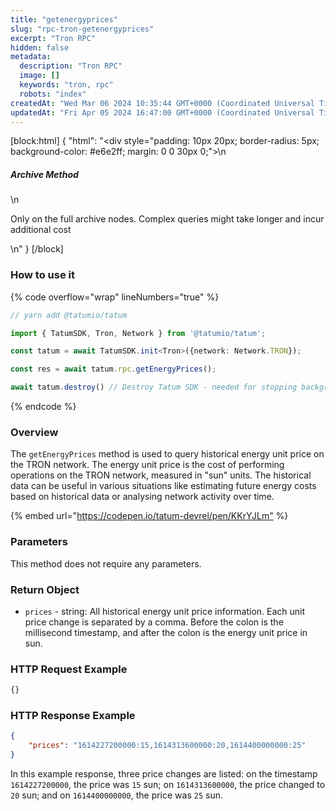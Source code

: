 ```yaml
---
title: "getenergyprices"
slug: "rpc-tron-getenergyprices"
excerpt: "Tron RPC"
hidden: false
metadata: 
  description: "Tron RPC"
  image: []
  keywords: "tron, rpc"
  robots: "index"
createdAt: "Wed Mar 06 2024 10:35:44 GMT+0000 (Coordinated Universal Time)"
updatedAt: "Fri Apr 05 2024 16:47:00 GMT+0000 (Coordinated Universal Time)"
---
```

[block:html]
{
  "html": "<div style=\"padding: 10px 20px; border-radius: 5px; background-color: #e6e2ff; margin: 0 0 30px 0;\">\n  <h5>Archive Method</h5>\n  <p>Only on the full archive nodes. Complex queries might take longer and incur additional cost</p>\n</div>"
}
[/block]


### How to use it

{% code overflow="wrap" lineNumbers="true" %}

```typescript
// yarn add @tatumio/tatum

import { TatumSDK, Tron, Network } from '@tatumio/tatum';

const tatum = await TatumSDK.init<Tron>({network: Network.TRON});

const res = await tatum.rpc.getEnergyPrices();

await tatum.destroy() // Destroy Tatum SDK - needed for stopping background jobs
```

{% endcode %}

### Overview

The `getEnergyPrices` method is used to query historical energy unit price on the TRON network. The energy unit price is the cost of performing operations on the TRON network, measured in "sun" units. The historical data can be useful in various situations like estimating future energy costs based on historical data or analysing network activity over time.

{% embed url="<https://codepen.io/tatum-devrel/pen/KKrYJLm"> %}

### Parameters

This method does not require any parameters.

### Return Object

- `prices` - string: All historical energy unit price information. Each unit price change is separated by a comma. Before the colon is the millisecond timestamp, and after the colon is the energy unit price in sun.

### HTTP Request Example

```bash
{}
```

### HTTP Response Example

```json
{
    "prices": "1614227200000:15,1614313600000:20,1614400000000:25"
}
```

In this example response, three price changes are listed: on the timestamp `1614227200000`, the price was `15` sun; on `1614313600000`, the price changed to `20` sun; and on `1614400000000`, the price was `25` sun.
